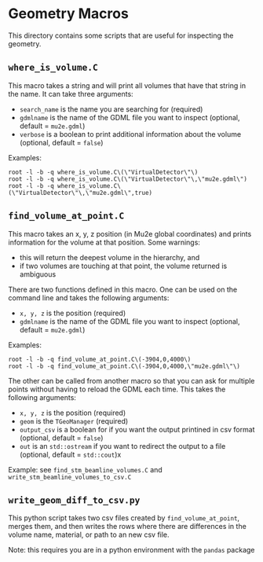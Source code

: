 # Geometry Macros

This directory contains some scripts that are useful for inspecting the geometry.

## ```where_is_volume.C```
This macro takes a string and will print all volumes that have that string in the name. It can take three arguments:
* ```search_name``` is the name you are searching for (required)
* ```gdmlname``` is the name of the GDML file you want to inspect (optional, default = ```mu2e.gdml```)
* ```verbose``` is a boolean to print additional information about the volume (optional, default = ```false```)

Examples:
```
root -l -b -q where_is_volume.C\(\"VirtualDetector\"\)
root -l -b -q where_is_volume.C\(\"VirtualDetector\"\,\"mu2e.gdml\")
root -l -b -q where_is_volume.C\(\"VirtualDetector\"\,\"mu2e.gdml\",true)
```

## ```find_volume_at_point.C```
This macro takes an x, y, z position (in Mu2e global coordinates) and prints information for the volume at that position. Some warnings:
* this will return the deepest volume in the hierarchy, and
* if two volumes are touching at that point, the volume returned is ambiguous

There are two functions defined in this macro. One can be used on the command line and takes the following arguments:
* ```x, y, z``` is the position (required)
* ```gdmlname``` is the name of the GDML file you want to inspect (optional, default = ```mu2e.gdml```)

Examples:
```
root -l -b -q find_volume_at_point.C\(-3904,0,4000\)
root -l -b -q find_volume_at_point.C\(-3904,0,4000,\"mu2e.gdml\"\)
````

The other can be called from another macro so that you can ask for multiple points without having to reload the GDML each time. This takes the following arguments:
* ```x, y, z``` is the position (required)
* ```geom``` is the ```TGeoManager``` (required)
* ```output_csv``` is a boolean for if you want the output printined in csv format (optional, default = ```false```)
* ```out``` is an ```std::ostream``` if you want to redirect the output to a file (optional, default = ```std::cout```)x

Example: see ```find_stm_beamline_volumes.C``` and ```write_stm_beamline_volumes_to_csv.C```

## ```write_geom_diff_to_csv.py```
This python script takes two csv files created by ```find_volume_at_point```, merges them, and then writes the rows where there are differences in the volume name, material, or path to an new csv file.

Note: this requires you are in a python environment with the ```pandas``` package

